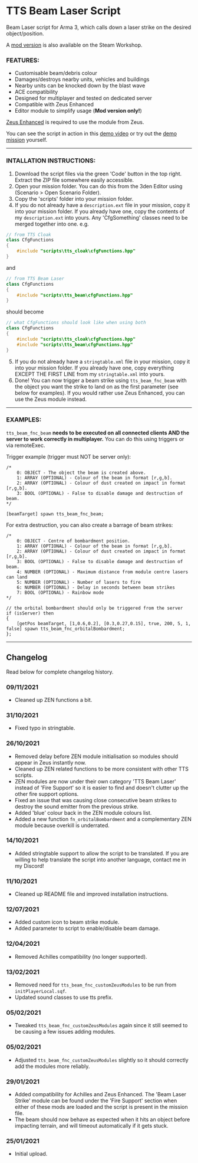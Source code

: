 # TTS Beam Laser Script
Beam Laser script for Arma 3, which calls down a laser strike on the desired object/position.

A [mod version](https://steamcommunity.com/sharedfiles/filedetails/?id=2393517275) is also available on the Steam Workshop.

### **FEATURES:**
- Customisable beam/debris colour
- Damages/destroys nearby units, vehicles and buildings
- Nearby units can be knocked down by the blast wave
- ACE compatibility
- Designed for multiplayer and tested on dedicated server
- Compatible with Zeus Enhanced
- Editor module to simplify usage (**Mod version only!**)

[Zeus Enhanced](https://steamcommunity.com/sharedfiles/filedetails/?id=1779063631) is required to use the module from Zeus.

You can see the script in action in this [demo video](https://www.youtube.com/watch?v=OPNlwLIzreI) or try out the [demo mission](https://steamcommunity.com/sharedfiles/filedetails/?id=2373483475) yourself.

___

### **INTALLATION INSTRUCTIONS:**
1. Download the script files via the green 'Code' button in the top right. Extract the ZIP file somewhere easily accessible.
2. Open your mission folder. You can do this from the 3den Editor using (Scenario > Open Scenario Folder).
3. Copy the 'scripts' folder into your mission folder.
4. If you do not already have a `description.ext` file in your mission, copy it into your mission folder. If you already have one, copy the contents of my `description.ext` into yours. Any 'CfgSomething' classes need to be merged together into one.
e.g.
```cpp
// from TTS Cloak
class CfgFunctions
{
    #include "scripts\tts_cloak\cfgFunctions.hpp"
}
```
and
```cpp
// from TTS Beam Laser
class CfgFunctions
{
    #include "scripts\tts_beam\cfgFunctions.hpp"
}
```
should become
```cpp
// what CfgFunctions should look like when using both
class CfgFunctions
{
    #include "scripts\tts_cloak\cfgFunctions.hpp"
    #include "scripts\tts_beam\cfgFunctions.hpp"
}
```
5. If you do not already have a `stringtable.xml` file in your mission, copy it into your mission folder. If you already have one, copy everything EXCEPT THE FIRST LINE from my `stringtable.xml` into yours.
6. Done! You can now trigger a beam strike using `tts_beam_fnc_beam` with the object you want the strike to land on as the first parameter (see below for examples). If you would rather use Zeus Enhanced, you can use the Zeus module instead.

___

### **EXAMPLES:**  
`tts_beam_fnc_beam` **needs to be executed on all connected clients AND the server to work correctly in multiplayer.** You can do this using triggers or via remoteExec.  

Trigger example (trigger must NOT be server only):
```sqf
/*
    0: OBJECT - The object the beam is created above.
    1: ARRAY (OPTIONAL) - Colour of the beam in format [r,g,b].
    2: ARRAY (OPTIONAL) - Colour of dust created on impact in format [r,g,b].
    3: BOOL (OPTIONAL) - False to disable damage and destruction of beam.
*/

[beamTarget] spawn tts_beam_fnc_beam; 
```

For extra destruction, you can also create a barrage of beam strikes:
```sqf
/*
    0: OBJECT - Centre of bombardment position.
    1: ARRAY (OPTIONAL) - Colour of the beam in format [r,g,b].
    2: ARRAY (OPTIONAL) - Colour of dust created on impact in format [r,g,b].
    3: BOOL (OPTIONAL) - False to disable damage and destruction of beam.
    4: NUMBER (OPTIONAL) - Maximum distance from module centre lasers can land
    5: NUMBER (OPTIONAL) - Number of lasers to fire
    6: NUMBER (OPTIONAL) - Delay in seconds between beam strikes
    7: BOOL (OPTIONAL) - Rainbow mode
*/

// the orbital bombardment should only be triggered from the server
if (isServer) then 
{
    [getPos beamTarget, [1,0.6,0.2], [0.3,0.27,0.15], true, 200, 5, 1, false] spawn tts_beam_fnc_orbitalBombardment; 
};
```

___

## Changelog
Read below for complete changelog history.

### 09/11/2021
- Cleaned up ZEN functions a bit.

### 31/10/2021
- Fixed typo in stringtable.

### 26/10/2021
- Removed delay before ZEN module initialisation so modules should appear in Zeus instantly now.
- Cleaned up ZEN related functions to be more consistent with other TTS scripts.
- ZEN modules are now under their own category 'TTS Beam Laser' instead of 'Fire Support' so it is easier to find and doesn't clutter up the other fire support options.
- Fixed an issue that was causing close consecutive beam strikes to destroy the sound emitter from the previous strike.
- Added 'blue' colour back in the ZEN module colours list.
- Added a new function `fn_orbitalBombardment` and a complementary ZEN module because overkill is underrated.

### 14/10/2021
- Added stringtable support to allow the script to be translated. If you are willing to help translate the script into another language, contact me in my Discord!

### 11/10/2021
- Cleaned up README file and improved installation instructions.

### 12/07/2021
- Added custom icon to beam strike module.
- Added parameter to script to enable/disable beam damage.

### 12/04/2021
- Removed Achilles compatibility (no longer supported).

### 13/02/2021
- Removed need for `tts_beam_fnc_customZeusModules` to be run from `initPlayerLocal.sqf`.
- Updated sound classes to use tts prefix.

### 05/02/2021
- Tweaked `tts_beam_fnc_customZeusModules` again since it still seemed to be causing a few issues adding modules.

### 05/02/2021
- Adjusted `tts_beam_fnc_customZeusModules` slightly so it should correctly add the modules more reliably.

### 29/01/2021
- Added compatibility for Achilles and Zeus Enhanced. The 'Beam Laser Strike' module can be found under the 'Fire Support' section when either of these mods are loaded and the script is present in the mission file. 
- The beam should now behave as expected when it hits an object before impacting terrain, and will timeout automatically if it gets stuck.

### 25/01/2021
- Initial upload.
